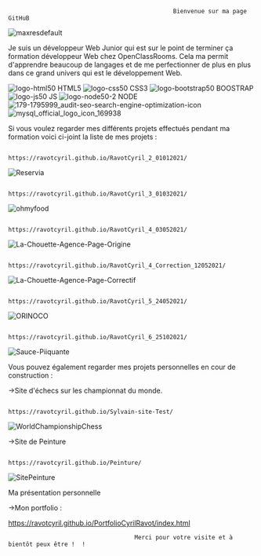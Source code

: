                                                    Bienvenue sur ma page GitHuB
![maxresdefault](https://user-images.githubusercontent.com/76429223/155630038-1e573084-f1d3-471a-8812-3ec08133341f.jpg)


Je suis un développeur Web Junior qui est sur le point de terminer ça formation développeur Web chez OpenClassRooms. 
Cela ma permit d'apprendre beaucoup de langages et de me perfectionner de plus en plus dans ce grand univers qui est le développement Web.

![logo-html50](https://user-images.githubusercontent.com/76429223/155632110-cd3d281a-9e91-4e43-aa27-a25512d94413.png)
HTML5                                           ![logo-css50](https://user-images.githubusercontent.com/76429223/155632121-4730c6ab-0722-4ac9-922a-22fde0dca604.png)
CSS3                                            ![logo-bootstrap50](https://user-images.githubusercontent.com/76429223/155632126-dff5b774-610b-4ba8-b41c-a4bd647adcd2.png)
BOOSTRAP                                        ![logo-js50](https://user-images.githubusercontent.com/76429223/155632133-94659048-3a45-49b5-ae17-622d1a1b170b.png)
JS                                              ![logo-node50-2](https://user-images.githubusercontent.com/76429223/155632136-e04022ec-6dcf-47e7-9410-70101ec18da8.png)
NODE                                            ![179-1795999_audit-seo-search-engine-optimization-icon](https://user-images.githubusercontent.com/76429223/155632732-4f42e81c-32a2-4aca-b0d4-b629c60e0044.jpg)
                                                ![mysql_official_logo_icon_169938](https://user-images.githubusercontent.com/76429223/155632924-b434179d-2f50-4ebc-9963-cfbaf7ccabb7.png)

Si vous voulez regarder mes différents projets effectués pendant ma formation voici ci-joint la liste de mes projets : 

                                      https://ravotcyril.github.io/RavotCyril_2_01012021/


![Reservia](https://user-images.githubusercontent.com/76429223/155634858-defe06f4-d711-4966-8b9b-4a4641244040.png)


                                      https://ravotcyril.github.io/RavotCyril_3_01032021/

![ohmyfood](https://user-images.githubusercontent.com/76429223/155634865-77146dbe-8737-4aab-bea0-55926c23e35e.png)


                                      https://ravotcyril.github.io/RavotCyril_4_03052021/

![La-Chouette-Agence-Page-Origine](https://user-images.githubusercontent.com/76429223/155634874-30533190-fe96-4c88-8bb1-f533239d564e.png)


                                      https://ravotcyril.github.io/RavotCyril_4_Correction_12052021/

![La-Chouette-Agence-Page-Correctif](https://user-images.githubusercontent.com/76429223/155634901-b81cfc74-a706-4aed-ae2f-932ef9fa0884.png)


                                      https://ravotcyril.github.io/RavotCyril_5_24052021/

![ORINOCO](https://user-images.githubusercontent.com/76429223/155634915-224371c7-431a-4fe6-9b76-923d9063f405.png)


                                      https://ravotcyril.github.io/RavotCyril_6_25102021/

![Sauce-Piiquante](https://user-images.githubusercontent.com/76429223/155635455-a91b1585-52fc-4e72-9344-f936b06772fa.png)




Vous pouvez également regarder mes projets personnelles en cour de construction :

->Site d'échecs sur les championnat du monde.

                                      https://ravotcyril.github.io/Sylvain-site-Test/

 ![WorldChampionshipChess](https://user-images.githubusercontent.com/76429223/155635689-de954e0d-8aa2-4445-b8e1-ef246805437b.png)


->Site de Peinture 

                                       https://ravotcyril.github.io/Peinture/
![SitePeinture](https://user-images.githubusercontent.com/76429223/155635658-8dc5e478-3a45-46d0-a292-e78a96389be0.png)


Ma présentation personnelle 

->Mon portfolio : 

https://ravotcyril.github.io/PortfolioCyrilRavot/index.html

                                        Merci pour votre visite et à bientôt peux être !  !  
